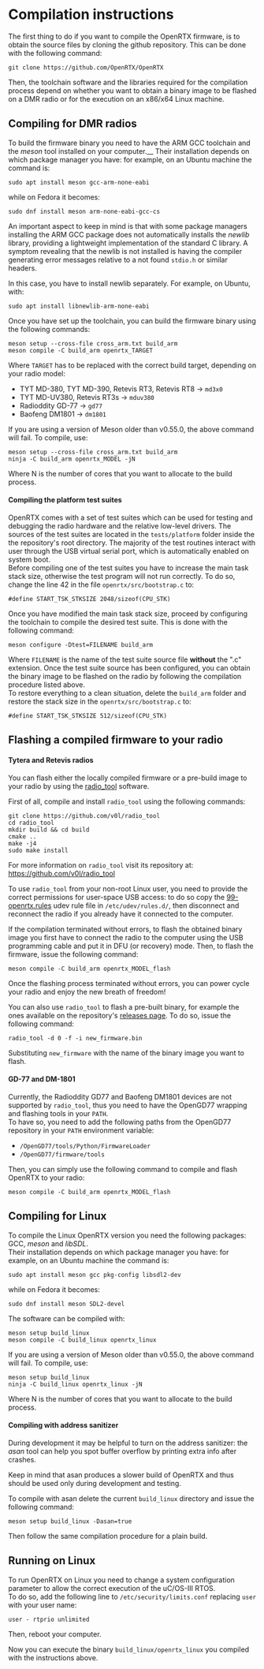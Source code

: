 # Compilation instructions

The first thing to do if you want to compile the OpenRTX firmware, is to obtain the source files by cloning the github repository. This can be done with the following command:

```
git clone https://github.com/OpenRTX/OpenRTX
```

Then, the toolchain software and the libraries required for the compilation process depend on whether you want to obtain a binary image to be flashed on a DMR radio or for the execution on an x86/x64 Linux machine.

## Compiling for DMR radios

To build the firmware binary you need to have the ARM GCC toolchain and the _meson_ tool installed on your computer.__
Their installation depends on which package manager you have: for example, on an Ubuntu machine the command is:

```
sudo apt install meson gcc-arm-none-eabi 
```

while on Fedora it becomes:

```
sudo dnf install meson arm-none-eabi-gcc-cs
```

An important aspect to keep in mind is that with some package managers installing the ARM GCC package does not automatically installs the _newlib_ library, providing a lightweight implementation of the standard C library. A symptom revealing that the newlib is not installed is having the compiler generating error messages relative to a not found `stdio.h` or similar headers.

In this case, you have to install newlib separately. For example, on Ubuntu, with:
```
sudo apt install libnewlib-arm-none-eabi
```

Once you have set up the toolchain, you can build the firmware binary using the following commands:

```
meson setup --cross-file cross_arm.txt build_arm
meson compile -C build_arm openrtx_TARGET
```

Where `TARGET` has to be replaced with the correct build target, depending on your radio model:

- TYT MD-380, TYT MD-390, Retevis RT3, Retevis RT8 → `md3x0`
- TYT MD-UV380, Retevis RT3s → `mduv380`
- Radioddity GD-77 → `gd77`
- Baofeng DM1801 → `dm1801`

If you are using a version of Meson older than v0.55.0, the above command will fail. To compile, use:

```
meson setup --cross-file cross_arm.txt build_arm
ninja -C build_arm openrtx_MODEL -jN
```
Where N is the number of cores that you want to allocate to the build process.

#### Compiling the platform test suites

OpenRTX comes with a set of test suites which can be used for testing and debugging the radio hardware and the relative low-level drivers. The sources of the test suites are located in the `tests/platform` folder inside the the repository's root directory. The majority of the test routines interact with user through the USB virtual serial port, which is automatically enabled on system boot.  
Before compiling one of the test suites you have to increase the main task stack size, otherwise the test program will not run correctly. To do so, change the line 42 in the file `openrtx/src/bootstrap.c` to:

```
#define START_TSK_STKSIZE 2048/sizeof(CPU_STK)
```

Once you have modified the main task stack size, proceed by configuring the toolchain to compile the desired test suite. This is done with the following command:

```
meson configure -Dtest=FILENAME build_arm
```

Where `FILENAME` is the name of the test suite source file **without** the ".c" extension. Once the test suite source has been configured, you can obtain the binary image to be flashed on the radio by following the compilation procedure listed above.  
To restore everything to a clean situation, delete the `build_arm` folder and restore the stack size in the `openrtx/src/bootstrap.c` to:

```
#define START_TSK_STKSIZE 512/sizeof(CPU_STK)
```

## Flashing a compiled firmware to your radio

#### Tytera and Retevis radios
You can flash either the locally compiled firmware or a pre-build image to your radio by using the [radio_tool](https://github.com/v0l/radio_tool) software.

First of all, compile and install `radio_tool` using the following commands:
```
git clone https://github.com/v0l/radio_tool
cd radio_tool
mkdir build && cd build
cmake ..
make -j4
sudo make install
```
For more information on `radio_tool` visit its repository at: https://github.com/v0l/radio_tool

To use `radio_tool` from your non-root Linux user, you need to provide the correct permissions for user-space USB access: to do so copy the [99-openrtx.rules](https://github.com/OpenRTX/OpenRTX/blob/master/99-openrtx.rules) udev rule file in `/etc/udev/rules.d/`, then disconnect and reconnect the radio if you already have it connected to the computer.

If the compilation terminated without errors, to flash the obtained binary image you first have to connect the radio to the computer using the USB programming cable and put it in DFU (or recovery) mode. Then, to flash the firmware, issue the following command:

```
meson compile -C build_arm openrtx_MODEL_flash
```

Once the flashing process terminated without errors, you can power cycle your radio and enjoy the new breath of freedom!

You can also use `radio_tool` to flash a pre-built binary, for example the ones available on the repository's [releases page](https://github.com/OpenRTX/OpenRTX/releases). To do so, issue the following command:

```
radio_tool -d 0 -f -i new_firmware.bin
```

Substituting `new_firmware` with the name of the binary image you want to flash.

#### GD-77 and DM-1801

Currently, the Radioddity GD77 and Baofeng DM1801 devices are not supported by `radio_tool`, thus you need to have the OpenGD77 wrapping and flashing tools in your `PATH`.  
To have so, you need to add the following paths from the OpenGD77 repository in your `PATH` environment variable:

- `/OpenGD77/tools/Python/FirmwareLoader`
- `/OpenGD77/firmware/tools`

Then, you can simply use the following command to compile and flash OpenRTX to your radio:

```
meson compile -C build_arm openrtx_MODEL_flash
```

## Compiling for Linux
To compile the Linux OpenRTX version you need the following packages: GCC, _meson_ and _libSDL_.  
Their installation depends on which package manager you have: for example, on an Ubuntu machine the command is:

```
sudo apt install meson gcc pkg-config libsdl2-dev
```

while on Fedora it becomes:

```
sudo dnf install meson SDL2-devel
```

The software can be compiled with:

```
meson setup build_linux
meson compile -C build_linux openrtx_linux
```

If you are using a version of Meson older than v0.55.0, the above command will fail. To compile, use:

```
meson setup build_linux
ninja -C build_linux openrtx_linux -jN
```

Where N is the number of cores that you want to allocate to the build process.

#### Compiling with address sanitizer
During development it may be helpful to turn on the address sanitizer: the *asan* tool can help you spot buffer overflow by printing extra info after crashes.

Keep in mind that asan produces a slower build of OpenRTX and thus should be used only during development and testing.

To compile with asan delete the current `build_linux` directory and issue the following command:
```
meson setup build_linux -Dasan=true
```
Then follow the same compilation procedure for a plain build.

## Running on Linux

To run OpenRTX on Linux you need to change a system configuration parameter to allow the correct execution of the uC/OS-III RTOS.  
To do so, add the following line to `/etc/security/limits.conf` replacing `user` with your user name:
```
user - rtprio unlimited
```
Then, reboot your computer.

Now you can execute the binary `build_linux/openrtx_linux` you compiled with the instructions above.
